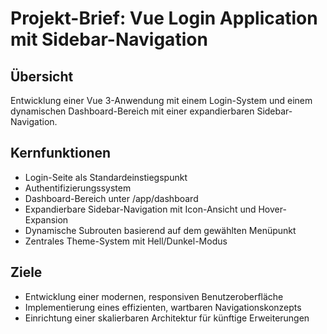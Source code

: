 # Projekt-Brief: Vue Login Application mit Sidebar-Navigation

## Übersicht
Entwicklung einer Vue 3-Anwendung mit einem Login-System und einem dynamischen Dashboard-Bereich mit einer expandierbaren Sidebar-Navigation.

## Kernfunktionen
- Login-Seite als Standardeinstiegspunkt
- Authentifizierungssystem
- Dashboard-Bereich unter /app/dashboard
- Expandierbare Sidebar-Navigation mit Icon-Ansicht und Hover-Expansion
- Dynamische Subrouten basierend auf dem gewählten Menüpunkt
- Zentrales Theme-System mit Hell/Dunkel-Modus

## Ziele
- Entwicklung einer modernen, responsiven Benutzeroberfläche
- Implementierung eines effizienten, wartbaren Navigationskonzepts
- Einrichtung einer skalierbaren Architektur für künftige Erweiterungen
